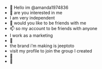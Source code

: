 - 👋 Hello im @amanda1974836
- 👀 are you interested in me
- I am very independent
- 💞️ would you like to be friends with me
- 📫 so my account to be friends with anyone
- I work as a marketing
- 👀
- the brand i'm making is jeeptoto
- visit my profile to join the group I created
- 👀
- 👀
